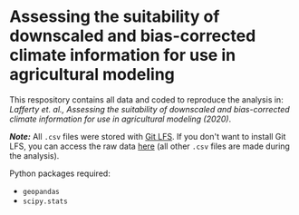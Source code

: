 # Assessing the suitability of downscaled and bias-corrected climate information for use in agricultural modeling

This respository contains all data and coded to reproduce the analysis in: *Lafferty et. al., Assessing the suitability of downscaled and bias-corrected climate information for use in agricultural modeling (2020)*.

***Note:*** All `.csv` files were stored with [Git LFS](https://git-lfs.github.com). If you don't want to install Git LFS, you can access the raw data [here](https://uillinoisedu-my.sharepoint.com/:f:/g/personal/davidcl2_illinois_edu/EgrWzY0BfhpFrUhqRmLFUXEBwHk84o_eWusCtMqyfsGJww?e=G9ofNy) (all other `.csv` files are made during the analysis).

Python packages required:
- `geopandas`
- `scipy.stats`
